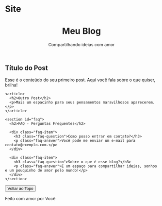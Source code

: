 # Site
<!DOCTYPE html>
<html lang="pt-BR">
<head>
  <meta charset="UTF-8">
  <meta name="viewport" content="width=device-width, initial-scale=1">
  <title>Meu Blog Incrível</title>
  <link rel="stylesheet" href="style.css">
</head>
<body>
  <header>
    <h1>Meu Blog</h1>
    <p>Compartilhando ideias com amor</p>
  </header>

  <main>
    <article>
      <h2>Título do Post</h2>
      <p>Esse é o conteúdo do seu primeiro post. Aqui você fala sobre o que quiser, brilha!</p>
    </article>

    <article>
      <h2>Outro Post</h2>
      <p>Mais um espacinho para seus pensamentos maravilhosos aparecerem.</p>
    </article>

    <section id="faq">
      <h2>FAQ - Perguntas Frequentes</h2>

      <div class="faq-item">
        <h3 class="faq-question">Como posso entrar em contato?</h3>
        <p class="faq-answer">Você pode me enviar um e-mail para contato@exemplo.com.</p>
      </div>

      <div class="faq-item">
        <h3 class="faq-question">Sobre o que é esse blog?</h3>
        <p class="faq-answer">É um espaço para compartilhar ideias, sonhos e um pouquinho de amor pelo mundo!</p>
      </div>
    </section>
  </main>

  <button id="back-to-top">Voltar ao Topo</button>

  <footer>
    <p>Feito com amor por Você</p>
  </footer>

  <script src="script.js"></script>
</body>
</html>